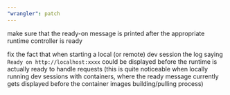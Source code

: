 ```yaml
---
"wrangler": patch
---
```


make sure that the ready-on message is printed after the appropriate runtime controller is ready

fix the fact that when starting a local (or remote) dev session the log saying `Ready on http://localhost:xxxx` could be displayed before the runtime is actually ready to handle requests (this is quite noticeable when locally running dev sessions with containers, where the ready message currently gets displayed before the container images building/pulling process)

